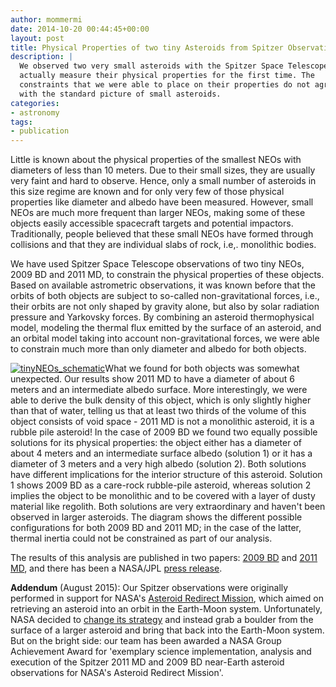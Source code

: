 ```yaml
---
author: mommermi
date: 2014-10-20 00:44:45+00:00
layout: post
title: Physical Properties of two tiny Asteroids from Spitzer Observations
description: |
  We observed two very small asteroids with the Spitzer Space Telescope to
  actually measure their physical properties for the first time. The
  constraints that we were able to place on their properties do not agree
  with the standard picture of small asteroids.
categories:
- astronomy
tags:
- publication
---
```


Little is known about the physical properties of the smallest NEOs with diameters of less than 10 meters. Due to their small sizes, they are usually very faint and hard to observe. Hence, only a small number of asteroids in this size regime are known and for only very few of those physical properties like diameter and albedo have been measured. However, small NEOs are much more frequent than larger NEOs, making some of these objects easily accessible spacecraft targets and potential impactors. Traditionally, people believed that these small NEOs have formed through collisions and that they are individual slabs of rock, i.e,. monolithic bodies.

We have used Spitzer Space Telescope observations of two tiny NEOs, 2009 BD and 2011 MD, to constrain the physical properties of these objects. Based on available astrometric observations, it was known before that the orbits of both objects are subject to so-called non-gravitational forces, i.e., their orbits are not only shaped by gravity alone, but also by solar radiation pressure and Yarkovsky forces. By combining an asteroid thermophysical model, modeling the thermal flux emitted by the surface of an asteroid, and an orbital model taking into account non-gravitational forces, we were able to constrain much more than only diameter and albedo for both objects.

[![tinyNEOs_schematic](https://michaelmommert.files.wordpress.com/2014/10/tinyneos_schematic.png?w=300)](https://michaelmommert.files.wordpress.com/2014/10/tinyneos_schematic.png)What we found for both objects was somewhat unexpected. Our results show 2011 MD to have a diameter of about 6 meters and an intermediate albedo surface. More interestingly, we were able to derive the bulk density of this object, which is only slightly higher than that of water, telling us that at least two thirds of the volume of this object consists of void space - 2011 MD is not a monolithic asteroid, it is a rubble pile asteroid! In the case of 2009 BD we found two equally possible solutions for its physical properties: the object either has a diameter of about 4 meters and an intermediate surface albedo (solution 1) or it has a diameter of 3 meters and a very high albedo (solution 2). Both solutions have different implications for the interior structure of this asteroid. Solution 1 shows 2009 BD as a care-rock rubble-pile asteroid, whereas solution 2 implies the object to be monolithic and to be covered with a layer of dusty material like regolith. Both solutions are very extraordinary and haven't been observed in larger asteroids. The diagram shows the different possible configurations for both 2009 BD and 2011 MD; in the case of the latter, thermal inertia could not be constrained as part of our analysis.

The results of this analysis are published in two papers: [2009 BD](http://adsabs.harvard.edu/abs/2014ApJ...786..148M) and [2011 MD](http://adsabs.harvard.edu/abs/2014ApJ...789L..22M), and there has been a NASA/JPL [press release](http://www.jpl.nasa.gov/news/news.php?release=2014-193).

**Addendum** (August 2015): Our Spitzer observations were originally performed in support for NASA's [Asteroid Redirect Mission](https://en.wikipedia.org/wiki/Asteroid_Redirect_Mission), which aimed on retrieving an asteroid into an orbit in the Earth-Moon system. Unfortunately, NASA decided to [change its strategy](http://www.space.com/28934-nasa-asteroid-capture-mission-boulder.html) and instead grab a boulder from the surface of a larger asteroid and bring that back into the Earth-Moon system. But on the bright side: our team has been awarded a NASA Group Achievement Award for 'exemplary science implementation, analysis and execution of the Spitzer 2011 MD and 2009 BD near-Earth asteroid observations for NASA's Asteroid Redirect Mission'.
